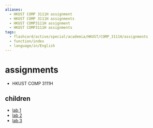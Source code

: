 ```yaml
---
aliases:
  - HKUST COMP 3111H assignment
  - HKUST COMP 3111H assignments
  - HKUST COMP3111H assignment
  - HKUST COMP3111H assignments
tags:
  - flashcard/active/special/academia/HKUST/COMP_3111H/assignments
  - function/index
  - language/in/English
---
```


# assignments

- HKUST COMP 3111H

## children

- [lab 1](lab%201/index.md)
- [lab 2](lab%202/index.md)
- [lab 3](lab%203/index.md)
